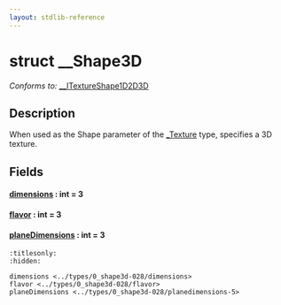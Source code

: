 ```yaml
---
layout: stdlib-reference
---
```


# struct \_\_Shape3D

*Conforms to:* [\_\_ITextureShape1D2D3D](../../interfaces/0_itextureshape1d2d3d-023agik/index.md)

## Description

When used as the <span class='code'>Shape</span> parameter of the <span class='code'><a href="../0texture-01/index.md" class="code_type">_Texture</a></span> type, specifies a 3D texture.


## Fields

####  <a id="decl-dimensions"></a>[dimensions](dimensions.md) : int = 3
####  <a id="decl-flavor"></a>[flavor](flavor.md) : int = 3
####  <a id="decl-planeDimensions"></a>[planeDimensions](planedimensions-5.md) : int = 3


```{toctree}
:titlesonly:
:hidden:

dimensions <../types/0_shape3d-028/dimensions>
flavor <../types/0_shape3d-028/flavor>
planeDimensions <../types/0_shape3d-028/planedimensions-5>
```

<script>
// Fix .md links to .html when on ReadTheDocs
if (window.location.hostname.includes('readthedocs') || 
    window.location.hostname.includes('rtfd.io')) {
  document.addEventListener('DOMContentLoaded', function() {
    const links = document.querySelectorAll('a');
    links.forEach(link => {
      const href = link.getAttribute('href');
      if (href && href.includes('.md')) {
        // This regex will handle .md links with or without fragment identifiers or query parameters
        link.href = link.href.replace(/(.+)\.md(#[^?]*)?(\?.*)?$/, '$1.html$2$3');
      }
    });
  });
}
</script>
